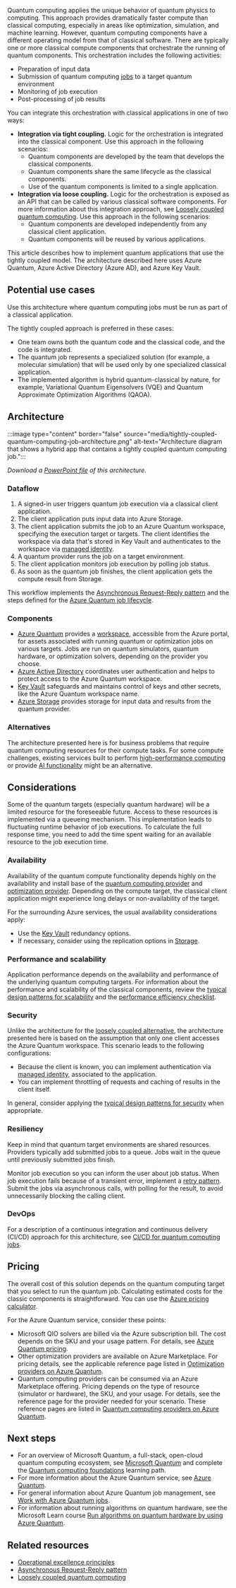 Quantum computing applies the unique behavior of quantum physics to computing. This approach provides dramatically faster compute than classical computing, especially in areas like optimization, simulation, and machine learning. However, quantum computing components have a different operating model from that of classical software. There are typically one or more classical compute components that orchestrate the running of quantum components. This orchestration includes the following activities:

* Preparation of input data
* Submission of quantum computing [jobs](/azure/quantum/how-to-work-with-jobs) to a target quantum environment
* Monitoring of job execution
* Post-processing of job results

You can integrate this orchestration with classical applications in one of two ways:

* **Integration via tight coupling.** Logic for the orchestration is integrated into the classical component. Use this approach in the following scenarios:
  * Quantum components are developed by the team that develops the classical components.
  * Quantum components share the same lifecycle as the classical components.
  * Use of the quantum components is limited to a single application.
* **Integration via loose coupling.** Logic for the orchestration is exposed as an API that can be called by various classical software components. For more information about this integration approach, see [Loosely coupled quantum computing](loosely-coupled-quantum-computing-job.yml). Use this approach in the following scenarios:
  * Quantum components are developed independently from any classical client application.
  * Quantum components will be reused by various applications.

This article describes how to implement quantum applications that use the tightly coupled model. The architecture described here uses Azure Quantum, Azure Active Directory (Azure AD), and Azure Key Vault.

## Potential use cases

Use this architecture where quantum computing jobs must be run as part of a classical application. 

The tightly coupled approach is preferred in these cases:

* One team owns both the quantum code and the classical code, and the code is integrated.
* The quantum job represents a specialized solution (for example, a molecular simulation) that will be used only by one specialized classical application.
* The implemented algorithm is hybrid quantum-classical by nature, for example, Variational Quantum Eigensolvers (VQE) and Quantum Approximate Optimization Algorithms (QAOA).

## Architecture

:::image type="content" border="false" source="media/tightly-coupled-quantum-computing-job-architecture.png" alt-text="Architecture diagram that shows a hybrid app that contains a tightly coupled quantum computing job.":::

*Download a [PowerPoint file](https://arch-center.azureedge.net/tightly-coupled-quantum.pptx) of this architecture.*

### Dataflow
1. A signed-in user triggers quantum job execution via a classical client application.
1. The client application puts input data into Azure Storage.
1. The client application submits the job to an Azure Quantum workspace, specifying the execution target or targets. The client identifies the workspace via data that's stored in Key Vault and authenticates to the workspace via [managed identity](/azure/active-directory/managed-identities-azure-resources/overview).
1. A quantum provider runs the job on a target environment.
1. The client application monitors job execution by polling job status.
1. As soon as the quantum job finishes, the client application gets the compute result from Storage.

This workflow implements the [Asynchronous Request-Reply pattern](../../patterns/async-request-reply.md) and the steps defined for the [Azure Quantum job lifecycle](/azure/quantum/how-to-work-with-jobs#job-lifecycle).

### Components
* [Azure Quantum](https://azure.microsoft.com/services/quantum) provides a [workspace](/azure/quantum/how-to-create-workspace), accessible from the Azure portal, for assets associated with running quantum or optimization jobs on various targets. Jobs are run on quantum simulators, quantum hardware, or optimization solvers, depending on the provider you choose.
* [Azure Active Directory](https://azure.microsoft.com/services/active-directory) coordinates user authentication and helps to protect access to the Azure Quantum workspace.
* [Key Vault](https://azure.microsoft.com/services/key-vault) safeguards and maintains control of keys and other secrets, like the Azure Quantum workspace name.
* [Azure Storage](https://azure.microsoft.com/services/storage) provides storage for input data and results from the quantum provider. 

### Alternatives

The architecture presented here is for business problems that require quantum computing resources for their compute tasks. For some compute challenges, existing services built to perform [high-performance computing](https://azure.microsoft.com/solutions/high-performance-computing) or provide [AI functionality](https://azure.microsoft.com/overview/ai-platform) might be an alternative.

## Considerations

Some of the quantum targets (especially quantum hardware) will be a limited resource for the foreseeable future. Access to these resources is implemented via a queueing mechanism. This implementation leads to fluctuating runtime behavior of job executions. To calculate the full response time, you need to add the time spent waiting for an available resource to the job execution time.

### Availability

Availability of the quantum compute functionality depends highly on the availability and install base of the [quantum computing provider](/azure/quantum/qc-target-list) and [optimization provider](/azure/quantum/qio-target-list). Depending on the compute target, the classical client application might experience long delays or non-availability of the target.

For the surrounding Azure services, the usual availability considerations apply:

* Use the [Key Vault](/azure/key-vault/general/disaster-recovery-guidance) redundancy options.
* If necessary, consider using the replication options in [Storage](/azure/storage/common/storage-redundancy).

### Performance and scalability

Application performance depends on the availability and performance of the underlying quantum computing targets. For information about the performance and scalability of the classical components, review the [typical design patterns for scalability](/azure/architecture/framework/scalability/performance-efficiency-patterns) and the [performance efficiency checklist](/azure/architecture/framework/scalability/performance-efficiency).

### Security

Unlike the architecture for the [loosely coupled alternative](loosely-coupled-quantum-computing-job.yml), the architecture presented here is based on the assumption that only one client accesses the Azure Quantum workspace. This scenario leads to the following configurations:

* Because the client is known, you can implement authentication via [managed identity](/azure/active-directory/managed-identities-azure-resources/overview), associated to the application.
* You can implement throttling of requests and caching of results in the client itself.

In general, consider applying the [typical design patterns for security](/azure/architecture/framework/security/security-patterns) when appropriate.

### Resiliency

Keep in mind that quantum target environments are shared resources. Providers typically add submitted jobs to a queue. Jobs wait in the queue until previously submitted jobs finish.

Monitor job execution so you can inform the user about job status. When job execution fails because of a transient error, implement a [retry pattern](/azure/architecture/patterns/retry). Submit the jobs via asynchronous calls, with polling for the result, to avoid unnecessarily blocking the calling client.

### DevOps

For a description of a continuous integration and continuous delivery (CI/CD) approach for this architecture, see [CI/CD for quantum computing jobs](../../solution-ideas/articles/cicd-for-quantum-computing-jobs.yml).

## Pricing

The overall cost of this solution depends on the quantum computing target that you select to run the quantum job. Calculating estimated costs for the classic components is straightforward. You can use the [Azure pricing calculator](https://azure.microsoft.com/pricing/calculator).

For the Azure Quantum service, consider these points:

* Microsoft QIO solvers are billed via the Azure subscription bill. The cost depends on the SKU and your usage pattern. For details, see [Azure Quantum pricing](https://azure.microsoft.com/pricing/details/azure-quantum).
* Other optimization providers are available on Azure Marketplace. For pricing details, see the applicable reference page listed in [Optimization providers on Azure Quantum](/azure/quantum/qio-target-list).
* Quantum computing providers can be consumed via an Azure Marketplace offering. Pricing depends on the type of resource (simulator or hardware), the SKU, and your usage. For details, see the reference page for the provider needed for your scenario. These reference pages are listed in [Quantum computing providers on Azure Quantum](/azure/quantum/qc-target-list).

## Next steps

* For an overview of Microsoft Quantum, a full-stack, open-cloud quantum computing ecosystem, see [Microsoft Quantum](https://azure.microsoft.com/solutions/quantum-computing) and complete the [Quantum computing foundations](/learn/paths/quantum-computing-fundamentals) learning path.
* For more information about the Azure Quantum service, see [Azure Quantum](https://azure.microsoft.com/services/quantum/).
* For general information about Azure Quantum job management, see [Work with Azure Quantum jobs](/azure/quantum/how-to-work-with-jobs).
* For information about running algorithms on quantum hardware, see the Microsoft Learn course [Run algorithms on quantum hardware by using Azure Quantum](/learn/modules/run-algorithms-quantum-hardware-azure-quantum).

## Related resources

* [Operational excellence principles](../../framework/devops/principles.md)
* [Asynchronous Request-Reply pattern](../../patterns/async-request-reply.md)
* [Loosely coupled quantum computing](loosely-coupled-quantum-computing-job.yml)
